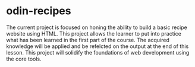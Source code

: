 # odin-recipes

The current project is focused on honing the ability to build a basic recipe website using HTML.
This project allows the learner to put into practice what has been learned in the first part of the course.
The acquired knowledge will be applied and be refelcted on the output at the end of this lesson.
This project will solidify the foundations of web development using the core tools.
